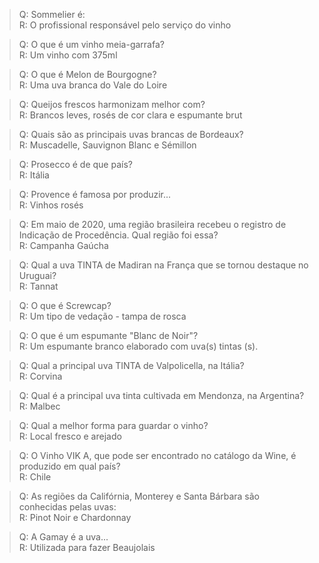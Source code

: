 > Q: Sommelier é:  
> R: O profissional responsável pelo serviço do vinho  

> Q: O que é um vinho meia-garrafa?  
> R: Um vinho com 375ml  

> Q: O que é Melon de Bourgogne?  
> R: Uma uva branca do Vale do Loire  

> Q: Queijos frescos harmonizam melhor com?  
> R: Brancos leves, rosés de cor clara e espumante brut  

> Q: Quais são as principais uvas brancas de Bordeaux?  
> R: Muscadelle, Sauvignon Blanc e Sémillon  

> Q: Prosecco é de que país?  
> R: Itália  

> Q: Provence é famosa por produzir...  
> R: Vinhos rosés  

> Q: Em maio de 2020, uma região brasileira recebeu o registro de Indicação de Procedência. Qual região foi essa?  
> R: Campanha Gaúcha  

> Q: Qual a uva TINTA de Madiran na França que se tornou destaque no Uruguai?  
> R: Tannat  

> Q: O que é Screwcap?  
> R: Um tipo de vedação - tampa de rosca  

> Q: O que é um espumante "Blanc de Noir"?  
> R: Um espumante branco elaborado com uva(s) tintas (s).  

> Q: Qual a principal uva TINTA de Valpolicella, na Itália?  
> R: Corvina  

> Q: Qual é a principal uva tinta cultivada em Mendonza, na Argentina?  
> R: Malbec  

> Q: Qual a melhor forma para guardar o vinho?  
> R: Local fresco e arejado  

> Q: O Vinho VIK A, que pode ser encontrado no catálogo da Wine, é produzido em qual país?  
> R: Chile  

> Q: As regiões da Califórnia, Monterey e Santa Bárbara são conhecidas pelas uvas:  
> R: Pinot Noir e Chardonnay  

> Q: A Gamay é a uva...  
> R: Utilizada para fazer Beaujolais  

